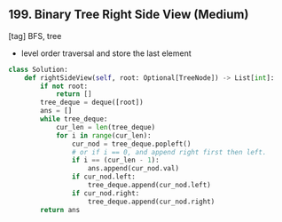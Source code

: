 ## 199. Binary Tree Right Side View (Medium)
[tag] BFS, tree
- level order traversal and store the last element

```python
class Solution:
    def rightSideView(self, root: Optional[TreeNode]) -> List[int]:
        if not root:
            return []
        tree_deque = deque([root])
        ans = []
        while tree_deque:
            cur_len = len(tree_deque)
            for i in range(cur_len): 
                cur_nod = tree_deque.popleft()
                # or if i == 0, and append right first then left.
                if i == (cur_len - 1):
                    ans.append(cur_nod.val)
                if cur_nod.left:
                    tree_deque.append(cur_nod.left)
                if cur_nod.right:
                    tree_deque.append(cur_nod.right)
        return ans
```

